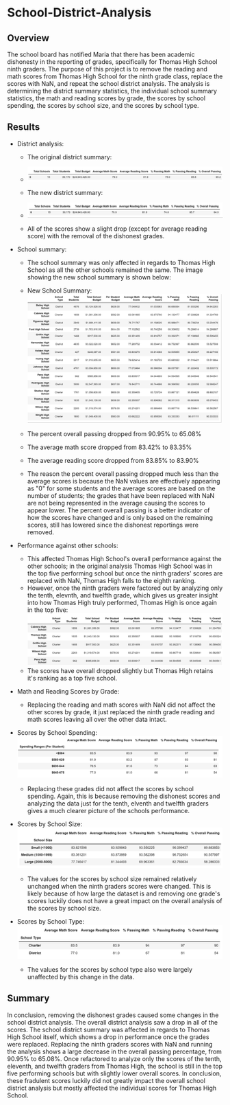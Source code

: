 # School-District-Analysis

## Overview

The school board has notified Maria that there has been academic dishonesty in the reporting of grades, specifically for Thomas High School ninth graders. The purpose of this project is to remove the reading and math scores from Thomas High School for the ninth grade class, replace the scores with NaN, and repeat the school district analysis. The analysis is determining the district summary statistics, the individual school summary statistics, the math and reading scores by grade, the scores by school spending, the scores by school size, and the scores by school type. 

## Results

* District analysis:

  * The original district summary:
  * ![Original_District_Summary](/Resources/Original_District_Summary.png)

  * The new district summary:
  * ![New_District_Summary](/Resources/New_District_Summary.png)

  * All of the scores show a slight drop (except for average reading score) with the removal of the dishonest grades.

* School summary:

  * The school summary was only affected in regards to Thomas High School as all the other schools remained the same. The image showing the new school summary is shown below:

  * New School Summary:
![Original_School_Summary](/Resources/Original_School_Summary.png)

  * The percent overall passing dropped from 90.95% to 65.08%
  * The average math score dropped from 83.42% to 83.35%
  * The average reading score dropped from 83.85% to 83.90%
  * The reason the percent overall passing dropped much less than the average scores is because the NaN values are effectively appearing as "0" for some students and the average scores are based on the number of students; the grades that have been replaced with NaN are not being represented in the average causing the scores to appear lower. The percent overall passing is a better indicator of how the scores have changed and is only based on the remaining scores, still has lowered since the dishonest reportings were removed.

* Performance against other schools:
  * This affected Thomas High School's overall performance against the other schools; in the original analysis Thomas High School was in the top five performing school but once the ninth graders' scores are replaced with NaN, Thomas High falls to the eighth ranking. 
   * However, once the ninth graders were factored out by analyzing only the tenth, elevnth, and twelfth grade, which gives us greater insight into how Thomas High truly performed, Thomas High is once again in the top five:
  ![New_Top5_Schools.png](/Resources/New_Top5_Schools.png)
   * The scores have overall dropped slightly but Thomas High retains it's ranking as a top five school.

* Math and Reading Scores by Grade:
  * Replacing the reading and math scores with NaN did not affect the other scores by grade, it just replaced the ninth grade reading and math scores leaving all over the other data intact.

* Scores by School Spending:
 ![New_Scores_School_Spending.png](/Resources/New_Scores_School_Spending.png)
   * Replacing these grades did not affect the scores by school spending. Again, this is because removing the dishonest scores and analyzing the data just for the tenth, elventh and twelfth graders gives a much clearer picture of the schools performance. 

* Scores by School Size:
![New_Scores_SchoolSize.png](/Resources/New_Scores_SchoolSize.png)
   * The values for the scores by school size remained relatively unchanged when the ninth graders scores were changed. This is likely because of how large the dataset is and removing one grade's scores luckily does not have a great impact on the overall analysis of the scores by school size.

* Scores by School Type:
  ![New_SchoolType.png](/Resources/New_SchoolType.png)
   * The values for the scores by school type also were largely unaffected by this change in the data.

## Summary
In conclusion, removing the dishonest grades caused some changes in the school district analysis. The overall district analysis saw a drop in all of the scores. The school district summary was affected in regards to Thomas High School itself, which shows a drop in performance once the grades were replaced. Replacing the ninth graders scores with NaN and running the analysis shows a large decrease in the overall passing percentage, from 90.95% to 65.08%. Once refactored to analyze only the scores of the tenth, eleventh, and twelfth graders from Thomas High, the school is still in the top five performing schools but with slightly lower overall scores. In conclusion, these fradulent scores luckily did not greatly impact the overall school district analysis but mostly affected the individual scores for Thomas High School.

